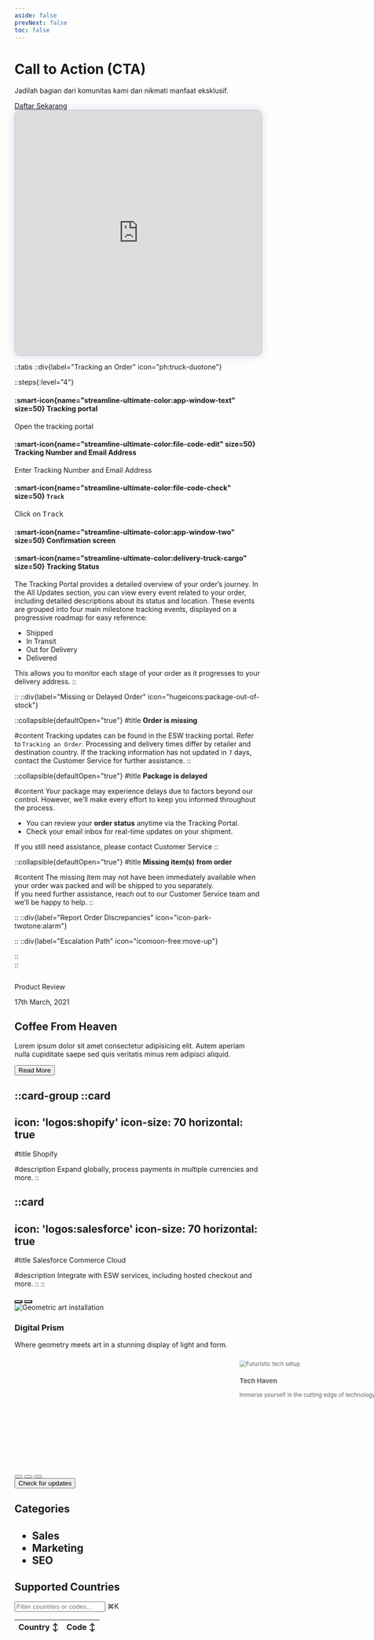 ```yaml
---
aside: false
prevNext: false
toc: false
---
```


<body class="flex items-center justify-center min-h-screen bg-gray-900">
  <div 
    class="relative w-full h-full bg-cover bg-center flex items-center justify-center p-8 my-8 dui-bg-fixed"
    style="background-image: url('/1banner_0128cc4f-1cf0-4f6d-b488-b040099a2d90_1024x1024.webp');">
    
  <div class="p-8 bg-gray-300/40 backdrop-blur-md text-gray-900/90 rounded-xl shadow-lg text-center w-full max-w-full mx-2">
      <h1 class="text-4xl font-bold mb-4">Call to Action (CTA)</h1>
      <p class="text-lg mb-8">Jadilah bagian dari komunitas kami dan nikmati manfaat eksklusif.</p>
      <a href="https://github.com/idugeni" target="_blank" rel="noopener noreferrer"
         class="btn btn-neutral btn-wide">Daftar Sekarang</a>
    </div>
    
  </div>
</body>







<div>
  <script async src="https://js.storylane.io/js/v2/storylane.js"></script>
  <div class="sl-embed" style="position:relative;width:100%;height:500px;transform:scale(1)">
    <iframe loading="lazy" class="sl-demo" src="https://demo.esw.com/demo/qqk5g03mtfbu?embed=inline" name="sl-embed" allow="fullscreen" allowfullscreen style="position:absolute;top:0;left:0;width:100%!important;height:100%!important;border:1px solid rgba(63,95,172,0.35);box-shadow: 0px 0px 18px rgba(26, 19, 72, 0.15);border-radius:10px;box-sizing:border-box;"></iframe>
  </div>
</div>


::tabs
  ::div{label="Tracking an Order" icon="ph:truck-duotone"}
  
  ::steps{:level="4"}

  #### :smart-icon{name="streamline-ultimate-color:app-window-text" size=50} Tracking portal

  Open the tracking portal

  #### :smart-icon{name="streamline-ultimate-color:file-code-edit" size=50} Tracking Number and Email Address

  Enter Tracking Number and Email Address

  #### :smart-icon{name="streamline-ultimate-color:file-code-check" size=50} `Track`

  Click on <kbd class="min-h-7.5 inline-flex justify-center items-center py-1 px-1.5 bg-white border border-gray-200 font-JetBrains Mono text-sm text-gray-800 shadow-[0px_2px_0px_0px_rgba(0,0,0,0.08)] dark:bg-neutral-900 dark:border-neutral-700 dark:text-neutral-200 dark:shadow-[0px_2px_0px_0px_rgba(255,255,255,0.1)] rounded-md">
    Track
  </kbd>

  #### :smart-icon{name="streamline-ultimate-color:app-window-two" size=50} Confirmation screen

  #### :smart-icon{name="streamline-ultimate-color:delivery-truck-cargo" size=50} Tracking Status
  
  The Tracking Portal provides a detailed overview of your order’s journey. In the All Updates section, you can view every event related to your order, including detailed descriptions about its status and location.
  These events are grouped into four main milestone tracking events, displayed on a progressive roadmap for easy reference:
  
  - Shipped
  - In Transit
  - Out for Delivery
  - Delivered

  This allows you to monitor each stage of your order as it progresses to your delivery address.
  ::
  
  ::
  ::div{label="Missing or Delayed Order" icon="hugeicons:package-out-of-stock"}

  ::collapsible{defaultOpen="true"}
  #title
  **Order is missing**

  #content
  Tracking updates can be found in the ESW tracking portal. Refer to `Tracking an Order`. Processing and delivery times differ by retailer and destination country. If the tracking information has not updated in `7` days, contact the Customer Service for further assistance.
  ::

  ::collapsible{defaultOpen="true"}
  #title
  **Package is delayed**

  #content
  Your package may experience delays due to factors beyond our control. However, we’ll make every effort to keep you informed throughout the process. 
  
  - You can review your **order status** anytime via the Tracking Portal.
  - Check your email inbox for real-time updates on your shipment.
  
  If you still need assistance, please contact Customer Service
  ::

  ::collapsible{defaultOpen="true"}
  #title
  **Missing item(s) from order**

  #content
  The missing item may not have been immediately available when your order was packed and will be shipped to you separately.<br>
  If you need further assistance, reach out to our Customer Service team and we’ll be happy to help.
  ::

  
  ::
  ::div{label="Report Order Discrepancies" icon="icon-park-twotone:alarm"}
  

  ::
  ::div{label="Escalation Path" icon="icomoon-free:move-up"}



  ::  
::






<section class="container mx-auto p-10 md:py-20 px-0 md:p-10 md:px-0">
    <section class="relative px-10 md:p-0 transform duration-500 shadow-sm">
        <img class="xl:max-w-6xl" src="https://images.pexels.com/photos/5990153/pexels-photo-5990153.jpeg?auto=compress&amp;cs=tinysrgb&amp;dpr=3&amp;h=750&amp;w=1860" alt="">
        <div class="content bg-white p-2 pt-8 md:p-12 pb-12 lg:max-w-lg w-full lg:absolute top-48 right-5">
            <div class="flex justify-between font-bold text-sm">
                <p>Product Review</p>
                <p class="text-gray-400">17th March, 2021</p>
            </div>
            <h2 class="text-3xl font-semibold mt-4 md:mt-10">Coffee From Heaven</h2>
            <p class="my-3 text-justify font-medium text-gray-700 leading-relaxed">Lorem ipsum dolor sit amet
                consectetur adipisicing elit. Autem aperiam nulla cupiditate saepe sed quis veritatis minus rem adipisci
                aliquid.</p>
            <button class="mt-2 md:mt-5 p-3 px-5 bg-black text-white font-bold text-sm hover:bg-purple-800">Read
          More</button>
        </div>
    </section>
</section>




::card-group
  ::card
  ---
  icon: 'logos:shopify'
  icon-size: 70
  horizontal: true
  ---

  #title
  Shopify

  #description
  Expand globally, process payments in multiple currencies and more.
  ::

  ::card
  ---
  icon: 'logos:salesforce'
  icon-size: 70
  horizontal: true
  ---

  #title
  Salesforce Commerce Cloud

  #description
  Integrate with ESW services, including hosted checkout and more.
  ::
::



 <style>
        .carousel-container {
            perspective: 1000px;
            touch-action: pan-y pinch-zoom;
        }

        .carousel-track {
            transform-style: preserve-3d;
            transition: transform 0.5s cubic-bezier(0.23, 1, 0.32, 1);
        }

        .carousel-item {
            backface-visibility: hidden;
            transition: all 0.5s cubic-bezier(0.23, 1, 0.32, 1);
        }

        .carousel-item.active {
            opacity: 1;
            transform: scale(1) translateZ(0);
        }

        @media (max-width: 640px) {
            .carousel-item.prev {
                opacity: 0;
                transform: scale(0.8) translateX(-50%) translateZ(-100px);
            }

            .carousel-item.next {
                opacity: 0;
                transform: scale(0.8) translateX(50%) translateZ(-100px);
            }
        }

        @media (min-width: 641px) {
            .carousel-item.prev {
                opacity: 0.7;
                transform: scale(0.9) translateX(-100%) translateZ(-100px);
            }

            .carousel-item.next {
                opacity: 0.7;
                transform: scale(0.9) translateX(100%) translateZ(-100px);
            }
        }

        .carousel-item.is-hidden {
            opacity: 0;
            transform: scale(0.8) translateZ(-200px);
        }

        .nav-button {
            transition: all 0.3s;
            background: rgba(255, 255, 255, 0.1);
            backdrop-filter: blur(8px);
            -webkit-backdrop-filter: blur(8px);
        }

        @media (hover: hover) {
            .nav-button:hover {
                background: rgba(255, 255, 255, 0.2);
                transform: scale(1.1);
            }
        }

        .nav-button:active {
            transform: scale(0.95);
        }

        .progress-bar {
            transition: width 0.5s cubic-bezier(0.23, 1, 0.32, 1);
        }
    </style>
</head>
<body class="bg-black min-h-screen flex items-center justify-center overflow-hidden p-4 sm:p-8">
    <!-- Background effects -->
    <div class="fixed inset-0 -z-10">
        <div class="absolute inset-0 bg-gradient-to-br from-violet-900/20 via-purple-900/20 to-fuchsia-900/20"></div>
        <div class="absolute top-1/4 left-1/4 w-48 h-48 sm:w-96 sm:h-96 bg-violet-500/10 rounded-full filter blur-3xl"></div>
        <div class="absolute bottom-1/4 right-1/4 w-48 h-48 sm:w-96 sm:h-96 bg-fuchsia-500/10 rounded-full filter blur-3xl"></div>
    </div>
<!-- Main container -->
    <div class="w-full max-w-6xl mx-auto">
        <!-- Carousel container -->
        <div class="carousel-container relative">
            <!-- Progress bar -->
            <div class="absolute top-0 left-0 right-0 h-1 bg-white/10 rounded-full overflow-hidden z-20">
                <div class="progress-bar absolute top-0 left-0 h-full w-1/3 bg-gradient-to-r from-violet-500 to-fuchsia-500"></div>
            </div>
<!-- Navigation buttons -->
            <button class="nav-button absolute left-2 sm:left-4 top-1/2 -translate-y-1/2 w-10 h-10 sm:w-12 sm:h-12 rounded-full flex items-center justify-center z-20 text-white touch-manipulation" onclick="prevSlide()" title="Previous slide">
                <svg class="w-5 h-5 sm:w-6 sm:h-6" fill="none" stroke="currentColor" viewBox="0 0 24 24">
                    <path stroke-linecap="round" stroke-linejoin="round" stroke-width="2" d="M15 19l-7-7 7-7"></path>
                </svg>
            </button>
            
  <button class="nav-button absolute right-2 sm:right-4 top-1/2 -translate-y-1/2 w-10 h-10 sm:w-12 sm:h-12 rounded-full flex items-center justify-center z-20 text-white touch-manipulation" onclick="nextSlide()" title="Next slide">
                <svg class="w-5 h-5 sm:w-6 sm:h-6" fill="none" stroke="currentColor" viewBox="0 0 24 24">
                    <path stroke-linecap="round" stroke-linejoin="round" stroke-width="2" d="M9 5l7 7-7 7"></path>
</svg>
            </button>
<!-- Carousel track -->
            <div class="carousel-track relative h-[400px] sm:h-[500px] md:h-[600px] overflow-hidden">
                <!-- Carousel items -->
                <div class="carousel-item active absolute top-0 left-0 w-full h-full">
                    <div class="w-full h-full p-4 sm:p-8">
                        <div class="w-full h-full rounded-xl sm:rounded-2xl overflow-hidden relative group">
                            <img src="https://images.unsplash.com/photo-1515462277126-2dd0c162007a?auto=format&fit=crop&q=80" alt="Geometric art installation" class="absolute inset-0 w-full h-full object-cover transition-transform duration-500 group-hover:scale-110" />
                            <div class="absolute inset-0 bg-gradient-to-br from-violet-500/40 to-purple-500/40 mix-blend-overlay"></div>
                            <div class="absolute inset-x-0 bottom-0 p-4 sm:p-8 bg-gradient-to-t from-black/80 via-black/40 to-transparent">
                                <h3 class="text-white text-xl sm:text-2xl md:text-3xl font-bold mb-2 sm:mb-3">Digital Prism</h3>
                                <p class="text-gray-200 text-sm sm:text-base md:text-lg max-w-2xl">Where geometry meets art in a stunning display of light and form.</p>
                            </div>
                        </div>
                    </div>
                </div>

<div class="carousel-item next absolute top-0 left-0 w-full h-full">
                    <div class="w-full h-full p-4 sm:p-8">
                        <div class="w-full h-full rounded-xl sm:rounded-2xl overflow-hidden relative group">
                            <img src="https://images.unsplash.com/photo-1550745165-9bc0b252726f?auto=format&fit=crop&q=80" alt="Futuristic tech setup" class="absolute inset-0 w-full h-full object-cover transition-transform duration-500 group-hover:scale-110" />
                            <div class="absolute inset-0 bg-gradient-to-br from-fuchsia-500/40 to-pink-500/40 mix-blend-overlay"></div>
                            <div class="absolute inset-x-0 bottom-0 p-4 sm:p-8 bg-gradient-to-t from-black/80 via-black/40 to-transparent">
                                <h3 class="text-white text-xl sm:text-2xl md:text-3xl font-bold mb-2 sm:mb-3">Tech Haven</h3>
                                <p class="text-gray-200 text-sm sm:text-base md:text-lg max-w-2xl">Immerse yourself in the cutting edge of technology and innovation.</p>
                            </div>
                        </div>
                    </div>
                </div>

  <div class="carousel-item is-hidden absolute top-0 left-0 w-full h-full">
                    <div class="w-full h-full p-4 sm:p-8">
                        <div class="w-full h-full rounded-xl sm:rounded-2xl overflow-hidden relative group">
                            <img src="https://images.unsplash.com/photo-1614850523459-c2f4c699c52e?auto=format&fit=crop&q=80" alt="Abstract digital art" class="absolute inset-0 w-full h-full object-cover transition-transform duration-500 group-hover:scale-110" />
                            <div class="absolute inset-0 bg-gradient-to-br from-pink-500/40 to-rose-500/40 mix-blend-overlay"></div>
                            <div class="absolute inset-x-0 bottom-0 p-4 sm:p-8 bg-gradient-to-t from-black/80 via-black/40 to-transparent">
                                <h3 class="text-white text-xl sm:text-2xl md:text-3xl font-bold mb-2 sm:mb-3">Neural Dreams</h3>
                                <p class="text-gray-200 text-sm sm:text-base md:text-lg max-w-2xl">AI-generated masterpieces that blur the line between human and machine creativity.</p>
                            </div>
                        </div>
                    </div>
                </div>
            </div>
<!-- Indicators -->
            <div class="absolute bottom-2 sm:bottom-4 left-1/2 -translate-x-1/2 flex gap-1 sm:gap-2 z-20">
                <button class="w-8 sm:w-12 h-1 sm:h-1.5 rounded-full bg-white/40 hover:bg-white/60 transition-colors" title="Go to slide 1"></button>
                <button class="w-8 sm:w-12 h-1 sm:h-1.5 rounded-full bg-white/20 hover:bg-white/60 transition-colors" title="Go to slide 2"></button>
                <button class="w-8 sm:w-12 h-1 sm:h-1.5 rounded-full bg-white/20 hover:bg-white/60 transition-colors" title="Go to slide 3"></button>
            </div>
        </div>
    </div>

<script>
(function () {
  const start = () => {
    let current = 0;

    const track      = document.querySelector('.carousel-track');
    const container  = document.querySelector('.carousel-container');
    const slides     = Array.from(document.querySelectorAll('.carousel-item'));
    const progress   = document.querySelector('.progress-bar');
    const prevBtn    = document.querySelector('button[title="Previous slide"]');
    const nextBtn    = document.querySelector('button[title="Next slide"]');
    const indicators = Array.from(document.querySelectorAll('[title^="Go to slide"]'));

    if (!track || !container || slides.length === 0) return;

    let timerId = null;
    let touchStartX = 0;

    function applyState() {
      slides.forEach((el, i) => {
        el.className = 'carousel-item absolute top-0 left-0 w-full h-full';
        if (i === current) {
          el.classList.add('active');
        } else if (i === (current + 1) % slides.length) {
          el.classList.add('next');
        } else if (i === (current - 1 + slides.length) % slides.length) {
          el.classList.add('prev');
        } else {
          el.classList.add('is-hidden'); // <— renamed to avoid Tailwind .hidden
        }
      });

      indicators.forEach((dot, i) => {
        dot.className = `w-8 sm:w-12 h-1 sm:h-1.5 rounded-full transition-colors ${i === current ? 'bg-white/60' : 'bg-white/20'} hover:bg-white/60`;
        dot.setAttribute('aria-selected', i === current ? 'true' : 'false');
      });

      if (progress) {
        progress.style.width = `${((current + 1) / slides.length) * 100}%`;
      }
    }

    function next() {
      current = (current + 1) % slides.length;
      applyState();
      restart();
    }
    function prev() {
      current = (current - 1 + slides.length) % slides.length;
      applyState();
      restart();
    }

    function restart() {
      stop();
      timerId = setInterval(next, 5000);
    }
    function stop() {
      if (timerId) clearInterval(timerId);
      timerId = null;
    }

    // Buttons (works even if inline onclicks exist)
    if (prevBtn) prevBtn.addEventListener('click', prev);
    if (nextBtn) nextBtn.addEventListener('click', next);

    // Make them available for inline handlers too
    window.prevSlide = prev;
    window.nextSlide = next;

    // Indicators
    indicators.forEach((dot, i) => dot.addEventListener('click', () => { current = i; applyState(); restart(); }));

    // Touch swipe
    track.addEventListener('touchstart', (e) => { if (e.changedTouches?.[0]) touchStartX = e.changedTouches[0].screenX; }, { passive: true });
    track.addEventListener('touchend', (e) => {
      const endX = e.changedTouches?.[0]?.screenX ?? touchStartX;
      const dx = touchStartX - endX;
      if (Math.abs(dx) > 50) (dx > 0 ? next : prev)();
    }, { passive: true });

    // Pause on hover (desktop)
    container.addEventListener('mouseenter', stop);
    container.addEventListener('mouseleave', restart);

    // Keyboard support
    container.tabIndex = 0;
    container.addEventListener('keydown', (e) => {
      if (e.key === 'ArrowRight') { next(); e.preventDefault(); }
      if (e.key === 'ArrowLeft')  { prev(); e.preventDefault(); }
    });

    // Go!
    applyState();
    restart();
  };

  // Ensure DOM is ready
  if (document.readyState === 'loading') {
    document.addEventListener('DOMContentLoaded', start);
  } else {
    start();
  }
})();
</script>
</body>
</html>

<span class="relative flex size-3">
  <span class="absolute inline-flex h-full w-full animate-ping rounded-full bg-sky-400 opacity-75"></span>
  <span class="relative inline-flex size-3 rounded-full bg-sky-500"></span>
</span>

<div>
  <button popovertarget="my-popover">Check for updates</button>
  <div popover id="my-popover" class="opacity-0 starting:open:opacity-0 ...">
    <!-- ... -->
  </div>
</div>


<div>
  <h2>Categories<h2>
  <ul class="*:rounded-full *:border *:border-sky-100 *:bg-sky-50 *:px-2 *:py-0.5 dark:text-sky-300 dark:*:border-sky-500/15 dark:*:bg-sky-500/10 ...">
    <li>Sales</li>
    <li>Marketing</li>
    <li>SEO</li>
    <!-- ... -->
  </ul>
</div>



<!-- Country Table (Sortable, Dark Mode, Flags) -->
<section class="mx-auto max-w-5xl p-4">
  <div class="rounded-2xl border border-gray-200 bg-white shadow-sm dark:border-gray-800 dark:bg-gray-900">
    <div class="flex items-center justify-between gap-3 px-4 py-3 sm:px-6">
      <h2 class="text-lg font-semibold text-gray-900 dark:text-gray-100">
        Supported Countries <span id="count" class="text-gray-500 dark:text-gray-400 font-normal"></span>
      </h2>
      <!-- (Optional) quick filter; remove if you don't want it -->
      <label class="relative block">
        <input
          id="filterInput"
          type="text"
          placeholder="Filter countries or codes…"
          class="w-56 rounded-lg border border-gray-200 bg-white px-3 py-2 text-sm text-gray-900 placeholder-gray-400 shadow-sm focus:outline-none focus:ring-2 focus:ring-gray-900/10 dark:border-gray-700 dark:bg-gray-800 dark:text-gray-100 dark:placeholder-gray-500 dark:focus:ring-white/10"
        />
        <span class="pointer-events-none absolute right-2 top-1.5 text-gray-400 dark:text-gray-500">⌘K</span>
      </label>
    </div>

  <div class="overflow-x-auto">
      <table class="min-w-full table-auto text-left">
        <thead class="sticky top-0 z-10 bg-gray-50/90 backdrop-blur supports-[backdrop-filter]:bg-gray-50/60 dark:bg-gray-900/80 dark:supports-[backdrop-filter]:bg-gray-900/50">
          <tr class="text-sm text-gray-600 dark:text-gray-300">
            <th
              data-key="name"
              class="group cursor-pointer select-none px-4 py-3 sm:px-6"
            >
              <div class="inline-flex items-center gap-1.5">
                Country
                <span class="sort-indicator opacity-40 transition group-hover:opacity-100">↕</span>
              </div>
            </th>
            <th
              data-key="code"
              class="group cursor-pointer select-none px-4 py-3 sm:px-6"
            >
              <div class="inline-flex items-center gap-1.5">
                Code
                <span class="sort-indicator opacity-40 transition group-hover:opacity-100">↕</span>
              </div>
            </th>
          </tr>
        </thead>
        <tbody id="rows" class="divide-y divide-gray-100 dark:divide-gray-800 text-sm"></tbody>
      </table>
    </div>
  </div>
</section>

<script>
  // --- Data ---------------------------------------------------------------
  const COUNTRIES = [
    { code: "AL", name: "Albania" },
    { code: "DZ", name: "Algeria" },
    { code: "AD", name: "Andorra" },
    { code: "AO", name: "Angola" },
    { code: "AI", name: "Anguilla" },
    { code: "AG", name: "Antigua and Barbuda" },
    { code: "AR", name: "Argentina" },
    { code: "AM", name: "Armenia" },
    { code: "AW", name: "Aruba" },
    { code: "AU", name: "Australia" },
    { code: "AT", name: "Austria" },
    { code: "AZ", name: "Azerbaijan" },
    { code: "BS", name: "Bahamas" },
    { code: "BH", name: "Bahrain" },
    { code: "BD", name: "Bangladesh" },
    { code: "BB", name: "Barbados" },
    { code: "BY", name: "Belarus" },
    { code: "BE", name: "Belgium" },
    { code: "BZ", name: "Belize" },
    { code: "BJ", name: "Benin" },
    { code: "BM", name: "Bermuda" },
    { code: "BT", name: "Bhutan" },
    { code: "BO", name: "Bolivia" },
    { code: "BQ", name: "Bonaire, Sint Eustatius and Saba (Caribbean Netherlands)" },
    { code: "BA", name: "Bosnia and Herzegovina" },
    { code: "BW", name: "Botswana" },
    { code: "BR", name: "Brazil" },
    { code: "BN", name: "Brunei" },
    { code: "BG", name: "Bulgaria" },
    { code: "BF", name: "Burkina Faso" },
    { code: "BI", name: "Burundi" },
    { code: "KH", name: "Cambodia" },
    { code: "CM", name: "Cameroon" },
    { code: "CA", name: "Canada" },
    { code: "CV", name: "Cabo Verde" },
    { code: "KY", name: "Cayman Islands" },
    { code: "CF", name: "Central African Republic" },
    { code: "TD", name: "Chad" },
    { code: "CL", name: "Chile" },
    { code: "CN", name: "China" },
    { code: "CO", name: "Colombia" },
    { code: "KM", name: "Comoros" },
    { code: "CG", name: "Congo (Republic of the)" },
    { code: "CD", name: "Congo (Democratic Republic of the)" },
    { code: "CK", name: "Cook Islands" },
    { code: "CR", name: "Costa Rica" },
    { code: "CI", name: "Côte d’Ivoire" },
    { code: "HR", name: "Croatia" },
    { code: "CU", name: "Cuba" },
    { code: "CW", name: "Curaçao" },
    { code: "CY", name: "Cyprus" },
    { code: "CZ", name: "Czechia" },
    { code: "DK", name: "Denmark" },
    { code: "DJ", name: "Djibouti" },
    { code: "DM", name: "Dominica" },
    { code: "DO", name: "Dominican Republic" },
    { code: "EC", name: "Ecuador" },
    { code: "EG", name: "Egypt" },
    { code: "SV", name: "El Salvador" },
    { code: "GQ", name: "Equatorial Guinea" },
    { code: "ER", name: "Eritrea" },
    { code: "EE", name: "Estonia" },
    { code: "ET", name: "Ethiopia" },
    { code: "FK", name: "Falkland Islands" },
    { code: "FO", name: "Faroe Islands" },
    { code: "FJ", name: "Fiji" },
    { code: "FI", name: "Finland" },
    { code: "FR", name: "France" },
    { code: "GF", name: "French Guiana" },
    { code: "PF", name: "French Polynesia" },
    { code: "GA", name: "Gabon" },
    { code: "GM", name: "Gambia" },
    { code: "GE", name: "Georgia" },
    { code: "DE", name: "Germany" },
    { code: "GH", name: "Ghana" },
    { code: "GI", name: "Gibraltar" },
    { code: "GR", name: "Greece" },
    { code: "GL", name: "Greenland" },
    { code: "GD", name: "Grenada" },
    { code: "GP", name: "Guadeloupe" },
    { code: "GT", name: "Guatemala" },
    { code: "GG", name: "Guernsey" },
    { code: "GN", name: "Guinea" },
    { code: "GW", name: "Guinea-Bissau" },
    { code: "GY", name: "Guyana" },
    { code: "HT", name: "Haiti" },
    { code: "VA", name: "Holy See (Vatican City)" },
    { code: "HN", name: "Honduras" },
    { code: "HK", name: "Hong Kong" },
    { code: "HU", name: "Hungary" },
    { code: "IS", name: "Iceland" },
    { code: "IN", name: "India" },
    { code: "ID", name: "Indonesia" },
    { code: "IQ", name: "Iraq" },
    { code: "IE", name: "Ireland" },
    { code: "IM", name: "Isle of Man" },
    { code: "IL", name: "Israel" },
    { code: "IT", name: "Italy" },
    { code: "JM", name: "Jamaica" },
    { code: "JP", name: "Japan" },
    { code: "JE", name: "Jersey" },
    { code: "JO", name: "Jordan" },
    { code: "KZ", name: "Kazakhstan" },
    { code: "KE", name: "Kenya" },
    { code: "KP", name: "North Korea" },
    { code: "KR", name: "South Korea" },
    { code: "XK", name: "Kosovo" },
    { code: "KW", name: "Kuwait" },
    { code: "KG", name: "Kyrgyzstan" },
    { code: "LA", name: "Laos" },
    { code: "LV", name: "Latvia" },
    { code: "LB", name: "Lebanon" },
    { code: "LS", name: "Lesotho" },
    { code: "LR", name: "Liberia" },
    { code: "LY", name: "Libya" },
    { code: "LI", name: "Liechtenstein" },
    { code: "LT", name: "Lithuania" },
    { code: "LU", name: "Luxembourg" },
    { code: "MO", name: "Macao" },
    { code: "MK", name: "North Macedonia" },
    { code: "MG", name: "Madagascar" },
    { code: "MW", name: "Malawi" },
    { code: "MY", name: "Malaysia" },
    { code: "MV", name: "Maldives" },
    { code: "ML", name: "Mali" },
    { code: "MT", name: "Malta" },
    { code: "MQ", name: "Martinique" },
    { code: "MR", name: "Mauritania" },
    { code: "MU", name: "Mauritius" },
    { code: "YT", name: "Mayotte" },
    { code: "MX", name: "Mexico" },
    { code: "MD", name: "Moldova" },
    { code: "MC", name: "Monaco" },
    { code: "MN", name: "Mongolia" },
    { code: "ME", name: "Montenegro" },
    { code: "MS", name: "Montserrat" },
    { code: "MA", name: "Morocco" },
    { code: "MZ", name: "Mozambique" },
    { code: "MM", name: "Myanmar" },
    { code: "NA", name: "Namibia" },
    { code: "NP", name: "Nepal" },
    { code: "NL", name: "Netherlands" },
    { code: "AN", name: "Netherlands Antilles (deprecated)" },
    { code: "NC", name: "New Caledonia" },
    { code: "NZ", name: "New Zealand" },
    { code: "NI", name: "Nicaragua" },
    { code: "NE", name: "Niger" },
    { code: "NG", name: "Nigeria" },
    { code: "NO", name: "Norway" },
    { code: "OM", name: "Oman" },
    { code: "PK", name: "Pakistan" },
    { code: "PA", name: "Panama" },
    { code: "PG", name: "Papua New Guinea" },
    { code: "PY", name: "Paraguay" },
    { code: "PE", name: "Peru" },
    { code: "PH", name: "Philippines" },
    { code: "PL", name: "Poland" },
    { code: "PT", name: "Portugal" },
    { code: "QA", name: "Qatar" },
    { code: "RE", name: "Réunion" },
    { code: "RO", name: "Romania" },
    { code: "RU", name: "Russia" },
    { code: "RW", name: "Rwanda" },
    { code: "BL", name: "Saint Barthélemy" },
    { code: "SH", name: "Saint Helena, Ascension and Tristan da Cunha" },
    { code: "KN", name: "Saint Kitts and Nevis" },
    { code: "LC", name: "Saint Lucia" },
    { code: "MF", name: "Saint Martin (French part)" },
    { code: "VC", name: "Saint Vincent and the Grenadines" },
    { code: "WS", name: "Samoa" },
    { code: "SM", name: "San Marino" },
    { code: "ST", name: "São Tomé and Príncipe" },
    { code: "SA", name: "Saudi Arabia" },
    { code: "SN", name: "Senegal" },
    { code: "RS", name: "Serbia" },
    { code: "SC", name: "Seychelles" },
    { code: "SL", name: "Sierra Leone" },
    { code: "SG", name: "Singapore" },
    { code: "SX", name: "Sint Maarten (Dutch part)" },
    { code: "SK", name: "Slovakia" },
    { code: "SI", name: "Slovenia" },
    { code: "SB", name: "Solomon Islands" },
    { code: "SO", name: "Somalia" },
    { code: "ZA", name: "South Africa" },
    { code: "ES", name: "Spain" },
    { code: "LK", name: "Sri Lanka" },
    { code: "SR", name: "Suriname" },
    { code: "SZ", name: "Eswatini (formerly Swaziland)" },
    { code: "SE", name: "Sweden" },
    { code: "CH", name: "Switzerland" },
    { code: "TW", name: "Taiwan" },
    { code: "TJ", name: "Tajikistan" },
    { code: "TZ", name: "Tanzania" },
    { code: "TH", name: "Thailand" },
    { code: "TL", name: "Timor-Leste" },
    { code: "TG", name: "Togo" },
    { code: "TO", name: "Tonga" },
    { code: "TT", name: "Trinidad and Tobago" },
    { code: "TN", name: "Tunisia" },
    { code: "TR", name: "Türkiye (Turkey)" },
    { code: "TC", name: "Turks and Caicos Islands" },
    { code: "UG", name: "Uganda" },
    { code: "UA", name: "Ukraine" },
    { code: "AE", name: "United Arab Emirates" },
    { code: "GB", name: "United Kingdom" },
    { code: "US", name: "United States" },
    { code: "UY", name: "Uruguay" },
    { code: "UZ", name: "Uzbekistan" },
    { code: "VU", name: "Vanuatu" },
    { code: "VE", name: "Venezuela" },
    { code: "VN", name: "Vietnam" },
    { code: "VG", name: "Virgin Islands (British)" },
    { code: "YE", name: "Yemen" },
    { code: "ZM", name: "Zambia" },
    { code: "ZW", name: "Zimbabwe" },
  ];

  // --- Helpers ------------------------------------------------------------
  const rowsEl = document.getElementById("rows");
  const countEl = document.getElementById("count");
  const filterInput = document.getElementById("filterInput");

  const missingOnFlagCDN = new Set(["AN", "XK"]); // known tricky codes

  function flagUrl(code) {
    return `https://flagcdn.com/${code.toLowerCase()}.svg`;
  }

  function renderRows(data) {
    rowsEl.innerHTML = "";
    data.forEach(({ code, name }, idx) => {
      const tr = document.createElement("tr");
      tr.className =
        (idx % 2 === 0
          ? "bg-white dark:bg-gray-900"
          : "bg-gray-50 dark:bg-gray-900/60") +
        " hover:bg-gray-100/70 dark:hover:bg-gray-800/80 transition";

      // cell: country (flag + name)
      const tdCountry = document.createElement("td");
      tdCountry.className = "px-4 py-3 sm:px-6";
      tdCountry.innerHTML = `
        <div class="flex items-center gap-3">
          <span class="inline-flex size-7 items-center justify-center overflow-hidden rounded border border-gray-200 bg-gray-50 ring-1 ring-gray-900/5 dark:border-gray-700 dark:bg-gray-800 dark:ring-white/5">
            <img
              alt="${name} flag"
              class="h-5 w-7 object-cover"
              referrerpolicy="no-referrer"
            />
          </span>
          <span class="text-gray-900 dark:text-gray-100">${name}</span>
        </div>
      `;
      const img = tdCountry.querySelector("img");
      img.src = flagUrl(code);
      img.addEventListener("error", () => {
        // Graceful fallback: show a tiny code badge if image is missing
        const wrapper = img.parentElement;
        wrapper.innerHTML = `
          <span title="Flag unavailable" class="text-[10px] font-semibold text-gray-600 dark:text-gray-300">
            ${code}
          </span>`;
      });
      if (missingOnFlagCDN.has(code)) {
        // preemptively fallback for known missing codes
        img.dispatchEvent(new Event("error"));
      }

      // cell: code
      const tdCode = document.createElement("td");
      tdCode.className = "px-4 py-3 sm:px-6";
      tdCode.innerHTML = `<code class="rounded bg-gray-100 px-1.5 py-0.5 text-[12px] text-gray-800 dark:bg-gray-800 dark:text-gray-200">${code}</code>`;

      tr.appendChild(tdCountry);
      tr.appendChild(tdCode);
      rowsEl.appendChild(tr);
    });
    countEl.textContent = `(${data.length})`;
  }

  // --- Sorting ------------------------------------------------------------
  let sortState = { key: "name", dir: "asc" };

  function sortData(data, key, dir) {
    const sorted = [...data].sort((a, b) => {
      const A = a[key], B = b[key];
      return typeof A === "string"
        ? A.localeCompare(B, undefined, { sensitivity: "base" })
        : (A < B ? -1 : A > B ? 1 : 0);
    });
    return dir === "desc" ? sorted.reverse() : sorted;
  }

  function updateSortIndicators() {
    document.querySelectorAll("th[data-key]").forEach((th) => {
      const ind = th.querySelector(".sort-indicator");
      const isActive = th.dataset.key === sortState.key;
      ind.textContent = isActive ? (sortState.dir === "asc" ? "↑" : "↓") : "↕";
      ind.classList.toggle("opacity-100", isActive);
      ind.classList.toggle("opacity-40", !isActive);
      th.setAttribute("aria-sort", isActive ? sortState.dir : "none");
    });
  }

  document.querySelectorAll("th[data-key]").forEach((th) => {
    th.addEventListener("click", () => {
      const key = th.dataset.key;
      sortState = {
        key,
        dir: sortState.key === key && sortState.dir === "asc" ? "desc" : "asc",
      };
      const view = filterView(COUNTRIES, filterInput?.value || "");
      renderRows(sortData(view, sortState.key, sortState.dir));
      updateSortIndicators();
    });
  });

  // --- Filtering (optional UX sugar) --------------------------------------
  function filterView(data, query) {
    const q = query.trim().toLowerCase();
    if (!q) return data;
    return data.filter(
      (it) =>
        it.name.toLowerCase().includes(q) || it.code.toLowerCase().includes(q)
    );
  }

  filterInput?.addEventListener("input", (e) => {
    const view = filterView(COUNTRIES, e.target.value);
    renderRows(sortData(view, sortState.key, sortState.dir));
  });

  // --- Init ---------------------------------------------------------------
  renderRows(sortData(COUNTRIES, sortState.key, sortState.dir));
  updateSortIndicators();
</script>
